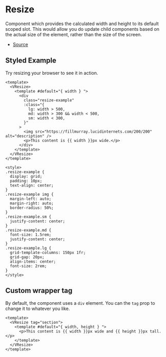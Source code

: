 # Resize

Component which provides the calculated width and height to its default scoped slot. This would allow you do update child components based on the actual size of the element, rather than the size of the screen.

- [Source](https://github.com/AustinGil/vuetensils/blob/master/src/components/VResize/VResize.vue)

## Styled Example

Try resizing your browser to see it in action.

```vue live
<template>
  <VResize>
    <template #default="{ width } ">
      <div
        class="resize-example"
        :class="{
          lg: width > 500,
          md: width > 300 && width < 500,
          sm: width < 300,
        }"
      >
        <img src="https://fillmurray.lucidinternets.com/200/200" alt="description" />
        <p>This content is {{ width }}px wide.</p>
      </div>
    </template>
  </VResize>
</template>

<style>
.resize-example {
  display: grid;
  padding: 10px;
  text-align: center;
}
.resize-example img {
  margin-left: auto;
  margin-right: auto;
  border-radius: 50%;
}
.resize-example.sm {
  justify-content: center;
}
.resize-example.md {
  font-size: 1.5rem;
  justify-content: center;
}
.resize-example.lg {
  grid-template-columns: 150px 1fr;
  grid-gap: 20px;
  align-items: center;
  font-size: 2rem;
}
</style>
```

## Custom wrapper tag

By default, the component uses a `div` element. You can the `tag` prop to change it to whatever you like.

```vue live
<template>
  <VResize tag="section">
    <template #default="{ width, height } ">
      <p>This content is {{ width }}px wide and {{ height }}px tall.</p>
    </template>
  </VResize>
</template>
```